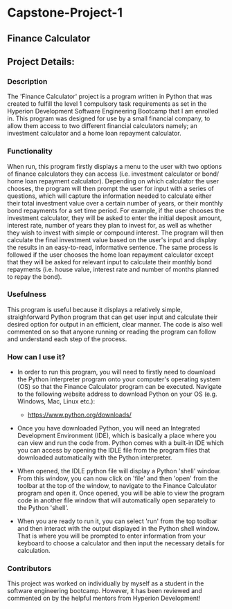 # Capstone-Project-1
## Finance Calculator  

## Project Details:

### Description

The 'Finance Calculator' project is a program written in Python that was created to fulfill the level 1 compulsory task requirements as set in the Hyperion Development Software Engineering Bootcamp
that I am enrolled in. This program was designed for use by a small financial company, to allow them access to two different financial calculators namely; an investment calculator and a 
home loan repayment calculator.

### Functionality

When run, this program firstly displays a menu to the user with two options of finance calculators they can access (i.e. investment calculator or bond/ home loan repayment calculator). 
Depending on which calculator the user chooses, the program will then prompt the user for input with a series of questions, which will capture the information needed to calculate either their total investment value over a certain number of years, or their monthly bond repayments for a set time period. 
For example, if the user chooses the investment calculator, they will be asked to enter the initial deposit amount, interest rate, number of years they plan to invest for, as well as whether they wish to invest with simple or compound interest.
The program will then calculate the final investment value based on the user's input and display the results in an easy-to-read, informative sentence.
The same process is followed if the user chooses the home loan repayment calculator except that they will be asked for relevant input to calculate their monthly bond repayments (i.e. house value, interest rate and number of months planned to repay the bond).

### Usefulness

This program is useful because it displays a relatively simple, straighforward Python program that can get user input and calculate their desired option for output in an efficient, clear manner.
The code is also well commented on so that anyone running or reading the program can follow and understand each step of the process.

### How can I use it?

* In order to run this program, you will need to firstly need to download the Python interpreter program onto your computer's operating system (OS) so that the Finance Calculator program can be executed.
Navigate to the following website address to download Python on your OS (e.g. Windows, Mac, Linux etc.):
  
  * https://www.python.org/downloads/

* Once you have downloaded Python, you will need an Integrated Development Environment (IDE), which is basically a place where you can view and run the code from. 
Python comes with a built-in IDE which you can access by opening the IDLE file from the program files that downloaded automatically with the Python interpreter.
* When opened, the IDLE python file will display a Python 'shell' window. From this window, you can now click on 'file' and then 'open' from the toolbar at the top of the window, to navigate to the Finance Calculator program and open it.
Once opened, you will be able to view the program code in another file window that will automatically open separately to the Python 'shell'. 
* When you are ready to run it, you can select 'run' from the top toolbar and then interact with the output displayed in the Python shell window. 
That is where you will be prompted to enter information from your keyboard to choose a calculator and then input the necessary details for calculation.

### Contributors

This project was worked on individually by myself as a student in the software engineering bootcamp. However, it has been reviewed and commented on by the helpful mentors from Hyperion Development!
